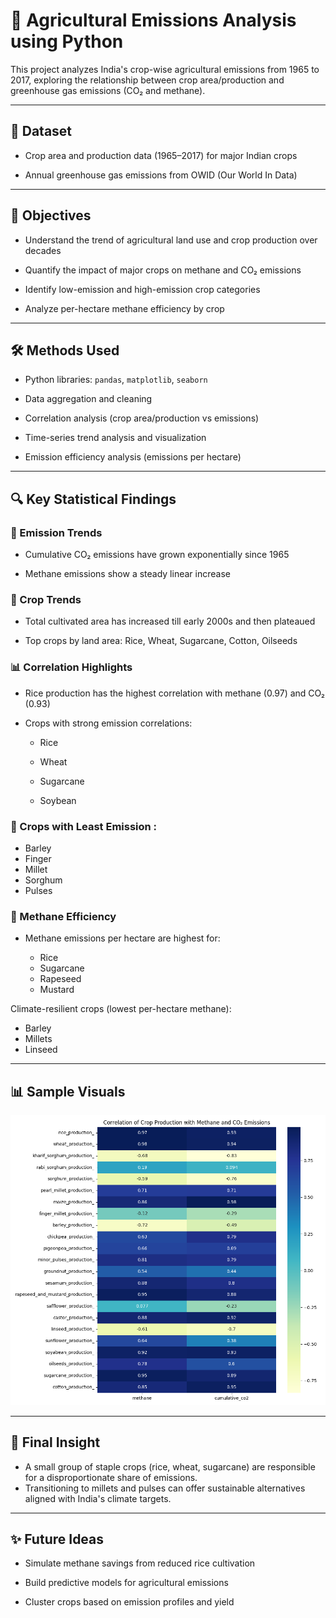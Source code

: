 # 🌾 Agricultural Emissions Analysis using Python

This project analyzes India's crop-wise agricultural emissions from 1965 to 2017, exploring the relationship between crop area/production and greenhouse gas emissions (CO₂ and methane).

---

## 📂 Dataset

- Crop area and production data (1965–2017) for major Indian crops

- Annual greenhouse gas emissions from OWID (Our World In Data)

---

## 🎯 Objectives

- Understand the trend of agricultural land use and crop production over decades

- Quantify the impact of major crops on methane and CO₂ emissions

- Identify low-emission and high-emission crop categories

- Analyze per-hectare methane efficiency by crop

---

## 🛠️ Methods Used

- Python libraries: `pandas`, `matplotlib`, `seaborn`

- Data aggregation and cleaning

- Correlation analysis (crop area/production vs emissions)

- Time-series trend analysis and visualization

- Emission efficiency analysis (emissions per hectare)

---

## 🔍 Key Statistical Findings



### 🌿 Emission Trends

- Cumulative CO₂ emissions have grown exponentially since 1965

- Methane emissions show a steady linear increase

### 📘 Crop Trends

- Total cultivated area has increased till early 2000s and then plateaued

- Top crops by land area: Rice, Wheat, Sugarcane, Cotton, Oilseeds

### 📊 Correlation Highlights

- Rice production has the highest correlation with methane (0.97) and CO₂ (0.93)

- Crops with strong emission correlations:
  - Rice 

  - Wheat

  - Sugarcane

  - Soybean

###  🌾 Crops with Least Emission :

  - Barley
  - Finger
  - Millet
  - Sorghum
  - Pulses

### 🧮 Methane Efficiency

- Methane emissions per hectare are highest for:

  - Rice
  - Sugarcane
  - Rapeseed
  - Mustard

Climate-resilient crops (lowest per-hectare methane):

  - Barley
  - Millets
  - Linseed

---

## 📊 Sample Visuals

![Correlation Heatmap](correlation_production_heatmap.png)



---

## 🧠 Final Insight

- A small group of staple crops (rice, wheat, sugarcane) are responsible for a disproportionate share of emissions. 
- Transitioning to millets and pulses can offer sustainable alternatives aligned with India's climate targets.

---

## ✨ Future Ideas

- Simulate methane savings from reduced rice cultivation

- Build predictive models for agricultural emissions

- Cluster crops based on emission profiles and yield

